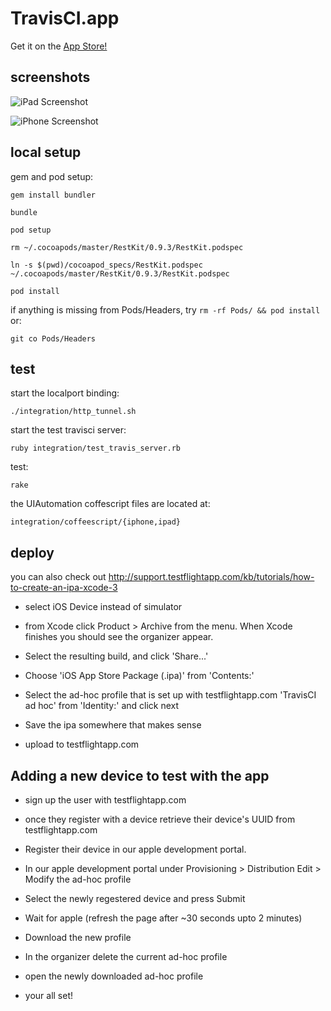 TravisCI.app
============

Get it on the [App Store!](http://itunes.apple.com/us/app/travisci/id496877270)

screenshots
-----------

![iPad Screenshot](https://raw.github.com/bendyworks/TravisCI.app/master/doc/iPad_screenshot.png)

![iPhone Screenshot](https://raw.github.com/bendyworks/TravisCI.app/master/doc/iPhone_screenshot.png)


local setup
-----------

gem and pod setup:

`gem install bundler`

`bundle`

`pod setup`

`rm ~/.cocoapods/master/RestKit/0.9.3/RestKit.podspec`

`ln -s $(pwd)/cocoapod_specs/RestKit.podspec ~/.cocoapods/master/RestKit/0.9.3/RestKit.podspec`

`pod install`

if anything is missing from Pods/Headers, try `rm -rf Pods/ && pod install` or:

`git co Pods/Headers`

test
----

start the localport binding:

`./integration/http_tunnel.sh`

start the test travisci server:

`ruby integration/test_travis_server.rb`

test:

`rake`

the UIAutomation coffescript files are located at:

`integration/coffeescript/{iphone,ipad}`

deploy
---------

you can also check out http://support.testflightapp.com/kb/tutorials/how-to-create-an-ipa-xcode-3

* select iOS Device instead of simulator

* from Xcode click Product > Archive from the menu. When Xcode finishes you should see the organizer appear.

* Select the resulting build, and click 'Share...'

* Choose 'iOS App Store Package (.ipa)' from 'Contents:'

* Select the ad-hoc profile that is set up with testflightapp.com 'TravisCI ad hoc' from 'Identity:' and click next

* Save the ipa somewhere that makes sense

* upload to testflightapp.com


Adding a new device to test with the app
----------------------------------------

* sign up the user with testflightapp.com

* once they register with a device retrieve their device's UUID from testflightapp.com

* Register their device in our apple development portal.

* In our apple development portal under Provisioning > Distribution Edit > Modify the ad-hoc profile

* Select the newly regestered device and press Submit

* Wait for apple (refresh the page after ~30 seconds upto 2 minutes)

* Download the new profile

* In the organizer delete the current ad-hoc profile

* open the newly downloaded ad-hoc profile

* your all set!
